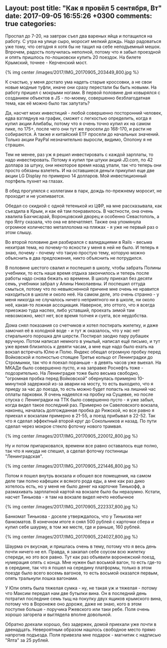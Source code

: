 Layout: post
title: "Как я провёл 5 сентября, Вт"
date: 2017-09-05 16:55:26 +0300
comments: true
categories: 
---
Проспал до 7-20, на завтрак съел два вареных яйца и потащился на работу. С утра на улице сыро, моросит мелкий дождь. Надо радоваться уже тому, что сегодня я хотя бы не тащил на себе неподъемный мешок. Впрочем, радость получилась неполной, потому что я забыл проездной и опять пришлось по-лошковски купить 20 поездок. На билете Крымский, точнее - Керченский мост.

{% img center /images/2017/IMG_20170905_203449_800.jpg %}

К счастью, у меня достало ума надеть старые кроссовки, а не свои новые модные туфли, иначе они сразу перестали бы быть новыми. На работу пришел с мокрыми ногами. В первой половине дня ковырялся с созданием объектов в JS - по-моему, совершенно безблагодатная тема, как её можно было так запутать?

Да, насчет моих инвестиций  - любой совершенно посторонний человек, едва взгляднув на график, сможет с легкостью определить, когда я купил акции Алибабы, потому что я очень точно купил их на самом пике, по 175+, после чего они тут же просели до 168-170, и расти не собираются. А также и китайский ETF просели до начальных значений. Только акции PayPal незначительно выросли, видимо, Ололону я не страшен.

Тем не менее, раз уж я решил инвестировать с каждой зарплаты, то надо инвестировать. Потому я купил три штуки акций JD.com, по 42 доллара за штуку, они некоторое время назад упали, так что теперь они просто обязаны взлететь. И на оставшиеся деньги прикупил еще две акции LG Display по примерно 14 долларов. Мой инвестиционный портфель пухнет на глазах.

В обед прогулялся с коллегами в парк, дождь по-прежнему моросит, не проходит и не усиливается.

Обедал со скидкой с одной тетенькой из ЦФР, на мне рассказывала, как съездила в Крым, и как ей там понравилось. В частности, она очень хвалила Бахчисарай, Воронцовский дворец и особенно Севастополь, а про Ялту сказала, что она не впечатляет. Также она упомянула огромное количество металлолома на пляжах - я уже не первый раз о этом слышу.  

Во второй половине дня разбирался с валидациями в Rails - весьма нехитрая тема, но почему-то ясности у меня в ней не было. И теперь я знаю, почему - почему что такую простую тему, которую можно объяснить в два предложения, никто объяснить не потрудился.

В половине шестого свалил и поспешил в школу, чтобы забрать Полины учебники, то есть наше время отдыха закончилось и теперь после работы надо снова бежать ко времени. В школу приехал без десяти семь, учебники забрал у Алины Николаевны. И поспешил оттуда смыться, потому что по невыясненной причине мне очень не нравится находиться в школе и около неё. На самом деле, это очень странно - у меня никогда не случалось ничего неприятного ни в школе, ни около неё, какая-то ложная ассоциация. Наверное, это оттого, что я всегда приезжаю туда наспех, либо уставший, проехать зимой там невозможно, мест нет, все время толчея и суета, все неудобства.

Дома снял показания со счетчиков и хотел постирать жилетку, и даже замочил её в холодной воде - и тут ж оказалось, что у нас нет стирального порошка для шерсти. Постирал заодно пару рубашек вручную. Потом написал немного в унылый, написал ещё письмо, и тут уже время близилось к девяти часам, а мне еще надо было ехать на вокзал встречать Юлю и Полю. Яндекс обещал огромную пробку перед Войковской и полностью стоящее Третье кольцо от Ленинградки до Стромынки, так что я поехал пораньше - в девять часов уже выехал. На МКАДе было совершенно пусто, и на заправке Роснефть тоже - подозрительно. На Ленинградке тоже было весьма свободно, "огромная пробка перед Войковской" обернулась примерно 10-минутной задержкой из-за аварии на мосту, то есть выходило, что я приеду за час до поезда, то есть можно будет попасть на лишний час оплаты парковки. Я очень надеялся на пробку на Сущевке, но после спуска с Ленинградки на ТТК было совершенно пусто - я уже забыл, когда видел такое последний раз. Примерно он Савеловского вокзала, наконец, началась долгожданная пробка до Рижской, но все равно я приехал к вокзалам примерно в 21-55, а поезд прибывал в 22-52. Так что я сделал эффектный второй круг до Сокольников и назад. По пути сделал через мокрое стекло фоточку нового трамвая.

{% img center /images/2017/IMG_20170905_220012_800.jpg %}

Ну и потом припарковался, времени все равно оставалось еще полно, так что я никуда не спешил, а сделал фоточку гостиницы "Ленинградская".

{% img center /images/2017/IMG_20170905_221446_800.jpg %}

Потом я пошел внутрь вокзала и обошел все помещения, на самом деле там полно кафешек и всякого рода еды, а мне как раз дико хотелось есть, но у меня не было денег на карточке Тинькофф, а размахивать зарплатной картой на вокзале было бы неразумно. Кстати, насчет Тинькова - я там на вокзале видел нечто необычное

{% img center /images/2017/IMG_20170905_222337_800.jpg %}

Банкомат Тинькова - доселе утверждалось, что у Тинькова нет банкоматов. В конечном итоге я снял 500 рублей с карточки сбера и купил себе шаурму, в том же месте, где и раньше, 160 рублей.

{% img center /images/2017/IMG_20170905_224027_800.jpg %}

Шаурма оч вкусная, и пришлась очень в тему, потому что я весь день почти ничего не ел. Правда, я закапал себе соусом всю жилетку спереди, но это все равно. Тут как раз объявили воронежский поезд, нумерация опять с конца. Мнe нужен был восьмой вагон, то есть где-то в середине, так что я пошел на середину платформы, только в этом поезде было всего восемь вагонов, то есть восьмой оказался первым, опять тральнули лошка вагонами.

У Юли опять была тяжелая сумка - ну, не такая уж и тяжелая - потому что Максим передал нам две бутылки вина. Он в последний день потратил последние семь тыщ на покупку двух ящиков крымского вина, потому что в Воронеже оно дороже, даже не знаю, кого в этом поступке больше - поручика Ржевского или таки ребе. Поля очень хорошо загорела и выглядела вполне довольной.

Обратно доехали хорошо, без задержек, домой приехали уже почти в двенадцать. Невероятным образом нашлось свободное место прямо напротив подъезда. Поля привезла мне подарок - магнитик с надписью "Ялта" за 25 рублей.
